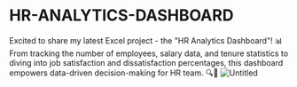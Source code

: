 # HR-ANALYTICS-DASHBOARD
Excited to share my latest Excel project - the "HR Analytics Dashboard"! 📊 From tracking the number of employees, salary data, and tenure statistics to diving into job satisfaction and dissatisfaction percentages, this dashboard empowers data-driven decision-making for HR team. 🔍💼
![Untitled](https://github.com/OmnyaRamadan/HR-ANALYTICS-DASHBOARD/assets/62079897/ee347b75-36cd-42a8-aa57-e90bd2802f57)
